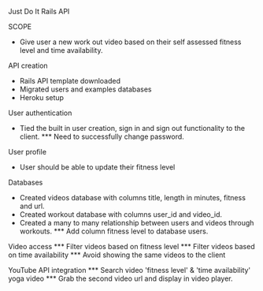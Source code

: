 Just Do It Rails API

SCOPE
* Give user a new work out video based on their self assessed fitness level and time availability.

API creation
* Rails API template downloaded
* Migrated users and examples databases
* Heroku setup

User authentication
* Tied the built in user creation, sign in and sign out functionality to the client.
*** Need to successfully change password.

User profile
* User should be able to update their fitness level

Databases
* Created videos database with columns title, length in minutes, fitness and url.
* Created workout database with columns user_id and video_id.
* Created a many to many relationship between users and videos through workouts.
*** Add column fitness level to database users.

Video access
*** Filter videos based on fitness level
*** Filter videos based on time availability
*** Avoid showing the same videos to the client

YouTube API integration
*** Search video 'fitness level' & 'time availability' yoga video
*** Grab the second video url and display in video player.
